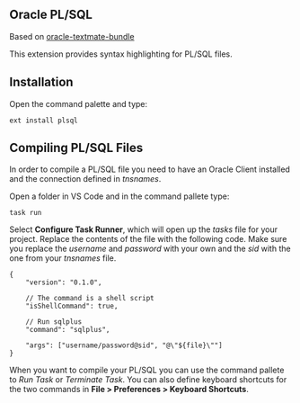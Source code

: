 Oracle PL/SQL
-------------
Based on [oracle-textmate-bundle]

[oracle-textmate-bundle]: https://code.google.com/p/oracle-textmate-bundle/

This extension provides syntax highlighting for PL/SQL files.

Installation
------------
Open the command palette and type:

    ext install plsql

Compiling PL/SQL Files
----------------------
In order to compile a PL/SQL file you need to have an Oracle Client installed and the connection defined in *tnsnames*.

Open a folder in VS Code and in the command pallete type:

    task run

Select **Configure Task Runner**, which will open up the *tasks* file for your project.
Replace the contents of the file with the following code. Make sure you replace the *username* and *password* with your own and the *sid* with the one from your *tnsnames* file.

    {
	    "version": "0.1.0",

	    // The command is a shell script
	    "isShellCommand": true,

	    // Run sqlplus
	    "command": "sqlplus",

	    "args": ["username/password@sid", "@\"${file}\""]
    }

When you want to compile your PL/SQL you can use the command pallete to *Run Task* or *Terminate Task*. You can also define keyboard shortcuts for the two commands in **File > Preferences > Keyboard Shortcuts**.
